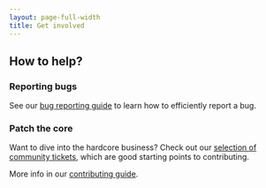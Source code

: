 ```yaml
---
layout: page-full-width
title: Get involved
---
```


## How to help?

### Reporting bugs

See our [bug reporting guide](../contribute/bug-reporting-guide.html) to learn
how to efficiently report a bug.

### Patch the core

Want to dive into the hardcore business? Check out our
[selection of community tickets](../contribute/community-tickets.html),
which are good starting points to contributing.

More info in our [contributing guide](../contribute/).
